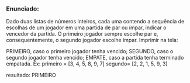 ### Enunciado:

Dado duas listas de números inteiros, cada uma contendo a sequência de escolhas de um jogador em uma partida de par ou ímpar, indicar o vencedor da partida.
O primeiro jogador sempre escolhe par e, consequentemente, o segundo jogador escolhe ímpar.
Imprimir na tela:

PRIMEIRO, caso o primeiro jogador tenha vencido;
SEGUNDO, caso o segundo jogador tenha vencido;
EMPATE, caso a partida tenha terminado empatada.
Ex:
primeiro = [3, 4, 5, 8, 9, 7]
segundo= [2, 2, 1, 5, 9, 3]

resultado: PRIMEIRO
